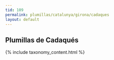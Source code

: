 ```yaml
---
tid: 109
permalink: plumillas/catalunya/girona/cadaques
layout: default
---
```

## Plumillas de Cadaqués
{% include taxonomy_content.html %}

